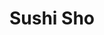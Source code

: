 ---
layout: place
title: "Sushi Sho"
permalink: /hawaii/honolulu/sushi-sho.html
stateAbbr: HI
stateName: Hawaii
cityName: Honolulu
seo:
  name: "Sushi Sho"
  type: Restaurant
  links: http://www.ritzcarlton.com/en/hotels/hawaii/waikiki/dining/sushi-sho?scid=bb1a189a-fec3-4d19-a255-54ba596febe2
description: "Sushi Sho serves delicious sushi in Honolulu, Hawaii. Try fresh Japanese dishes for a great dining experience. "
place_id: ChIJI21nVoptAHwRLy8f_u6hZdQ
photos:
  - name: >-
      places/ChIJI21nVoptAHwRLy8f_u6hZdQ/photos/AeeoHcLZBHCtfRRYaqoHUTuhw2y_0qdQcGJsSVq82yOteQIzMn0z286TptViJyFZovJ-T_HSdJzpriEWWbuYAUuend9yjQjjZqmqRlX3L8r_jEXzgDOdIHzsGVk21Dc9GOdlueHK_bKOCkuBtfemZAGGencOLWy6LJ8RW871Xq1Cpzpe5X-6QbE7ZnlydKoeuH_woFGllQGrS-RHOLRne5QZQtIJPKCU--owws8hNOnOx-8naL-N1ZFp4LJRMpi7ogeASiio1OkZg_AF6IVEI7DbiVb0LniNpUvnK8qEG0kJ3Uh-LDq6WiRkQxJ2ZSHTOBSEWyAmFTb0bR04VMUmIbJLeWYbyE-P_NOrXjjqTy_FWa3UvdknO-a2F-UHcigewLxsTEp6dWHgoGUHCoGKOMkVtMD_2xySRolrCda3e0jvp4w
    widthPx: 1936
    heightPx: 1936
    authorAttributions:
      - displayName: ex_megane 3rd
        uri: https://maps.google.com/maps/contrib/103405691531505901279
        photoUri: >-
          https://lh3.googleusercontent.com/a/ACg8ocJ1ZYJv01aoJXR2ZdZZvdp0NWvbwhZ17c75Q9j7RzapOrf0Cg=s100-p-k-no-mo
    flagContentUri: >-
      https://www.google.com/local/imagery/report/?cb_client=maps_api_places.places_api&image_key=!1e10!2sCIHM0ogKEICAgICkmrzwUw&hl=en-US
    googleMapsUri: >-
      https://www.google.com/maps/place//data=!3m4!1e2!3m2!1sCIHM0ogKEICAgICkmrzwUw!2e10!4m2!3m1!1s0x7c006d8a56676d23:0xd465a1eefe1f2f2f
  - name: >-
      places/ChIJI21nVoptAHwRLy8f_u6hZdQ/photos/AeeoHcJAunm3ElnZS3FFfUGS9z-dMcLjltkxybBJrY0EViaS1y0CpHH1nfb4J70Dq_WEwDfdogJNcxS5CQhLtW-ZA3F24H4F1XNlMmH8y9efeM56YAO2BBzHYLXj81ENDuZwU7wgDVcXsW9VGI61AKsn0mSOxsCllIj14dpKfuq0_KG04pROWy6Oe75KOPu_rqzZ1z38zA6jmRoqkVBdgcCdbWpt-_6vXDf8vcryfAEX-0DCjDjoQOpMYHraJzYo2h9l-U_xHix7GZJOH9GY2G1wTpFtlAi8XucWggQ_pqRftQptGtS8y7YpgqfQfKmlwcY0XTb9Zq825XsMVsDesndtOT_0T90jeJ_FAvV8wlbaT-kUWx_AMmWKIgCxhmlUrEeKOuy6I70EVp1RlX33b3Ttvh3TcyEitUc8IVy_G5c53om-Yw
    widthPx: 3024
    heightPx: 4032
    authorAttributions:
      - displayName: Scott Kamiya
        uri: https://maps.google.com/maps/contrib/116457958900541081161
        photoUri: >-
          https://lh3.googleusercontent.com/a-/ALV-UjV3I-DEA7auIAH_z75D7dQEBwLG-tllwrTdoF3ImH9RnOZalqkK=s100-p-k-no-mo
    flagContentUri: >-
      https://www.google.com/local/imagery/report/?cb_client=maps_api_places.places_api&image_key=!1e10!2sCIHM0ogKEICAgICL0cy2JA&hl=en-US
    googleMapsUri: >-
      https://www.google.com/maps/place//data=!3m4!1e2!3m2!1sCIHM0ogKEICAgICL0cy2JA!2e10!4m2!3m1!1s0x7c006d8a56676d23:0xd465a1eefe1f2f2f
  - name: >-
      places/ChIJI21nVoptAHwRLy8f_u6hZdQ/photos/AeeoHcIkR31Ktk0HPyOYoi89Ahy3BM1c6ZLmtLbgBuVTgKC0AsvlUj3XyA6wnubtP9dzKHEFwJXiUdjlh1q6p17Q-_56HLiDMO7rP7S37poFUZhqkzEKgIxpC53I7YO_7gam_0j6vSxm2C7q8AFAWMf0U5hbLLbeWXtSnptM084Cpf4jymI_qhSpR02pD8IK7FlB0eC46pYd3zZ72pbh8ROkCwqRhCCYSfRW-976SDGNPVnGJf_rNJCBTKMK5qpZ6sFIacQTfxfCo5y8qleVKMS7OZNrlNJuwNDWeaGt07GDbWtkbS_ICq6nEkBylauhxlH4CK2JIk0Gw_338zXMZiy2s1C_Z2-a3vpAD1yyiommKF1IbP3Df7bg7DXy3gXNtwl49QPpA3Ju5yjbFiVoZUxS2iq8lYenAa6zh6nJf3SEEMsK8VcN
    widthPx: 2048
    heightPx: 2048
    authorAttributions:
      - displayName: Goldy Wong
        uri: https://maps.google.com/maps/contrib/105323642578493184925
        photoUri: >-
          https://lh3.googleusercontent.com/a-/ALV-UjW9fhqQXuT1vsbuleRQmjb0U8D5hjdN3l7bUVpVjdTKVlVHMdC5=s100-p-k-no-mo
    flagContentUri: >-
      https://www.google.com/local/imagery/report/?cb_client=maps_api_places.places_api&image_key=!1e10!2sCIHM0ogKEICAgMDw8oWGmwE&hl=en-US
    googleMapsUri: >-
      https://www.google.com/maps/place//data=!3m4!1e2!3m2!1sCIHM0ogKEICAgMDw8oWGmwE!2e10!4m2!3m1!1s0x7c006d8a56676d23:0xd465a1eefe1f2f2f
  - name: >-
      places/ChIJI21nVoptAHwRLy8f_u6hZdQ/photos/AeeoHcJCwTEC5QinKcYAraEMVw5_pAM7EsMjXUEfvk0_Fb-B6u-kv-ju5tRSAiWrtBl6moUE_cxsISXlCZ5kdmIUSJsAky0Rd5YnwbLm1HhicWk-gxycevADu1Vfun1BrL4plEPu866xWbHvoASKVmX0ev6Xyb7J4OOi1QEwBxqL-lnKUHRTxVe67N-jg426UdovA-MD1CnnGnRBvwOSj8iGamWm4P43FzqTTSFQ-9FfIkR88FLyZJjgH4zo7XW5lEiq8GT0uzWR1gfVxDx3shFwdRUWVTtitHCz6W-n7bp1Dp5l4_tdMZBk9YHVEwVk80vI7d7AFUslumrZhZ9FAQFfHMTA8WZtDgGpv7pyx139efLmlVQ7P7liosOlQrq-n5jCgqpYQQMcwC3dMLXBzhuS41NmaGvmE0TWQvpRujAd0GR63w
    widthPx: 3024
    heightPx: 4032
    authorAttributions:
      - displayName: Archer
        uri: https://maps.google.com/maps/contrib/111017827225896098424
        photoUri: >-
          https://lh3.googleusercontent.com/a-/ALV-UjXLwCE_DgQ9wAvhvj6QN0veufGFalWNfpjO5sdfZDYXpdKUG0PJng=s100-p-k-no-mo
    flagContentUri: >-
      https://www.google.com/local/imagery/report/?cb_client=maps_api_places.places_api&image_key=!1e10!2sCIHM0ogKEICAgICz692MEg&hl=en-US
    googleMapsUri: >-
      https://www.google.com/maps/place//data=!3m4!1e2!3m2!1sCIHM0ogKEICAgICz692MEg!2e10!4m2!3m1!1s0x7c006d8a56676d23:0xd465a1eefe1f2f2f
  - name: >-
      places/ChIJI21nVoptAHwRLy8f_u6hZdQ/photos/AeeoHcJvaGfdqlgDBodlDMHrnuxIprv3byuH2Q05DN9qM8oQqpQo1lzo_0n1Qd9xx1rjPUfMXXV3eZRiWegchLvqAxPyQHUrbksCnLPuWmZ_A1NqxuF5DWwrhNfwFloY5ZD2FAt9QWD-F9sHqh5MMdVBiG2hpsfQic6LMC9C2favHZN3J8rfYVUJbAmlnxirGUl2wAxygfVJV2nuFeD_EcJGF_k2lyy9Gom7xHTqcVcsepJ-1-r2536vG1P7GR0U5bWpHdcE0ZcMBPbaRk2bqoub6CqN2330rxxcEud9QShF7gxEESi-3gemDxoXrIJ2h0BFU08hxQMPdnr4OEb_yf-gNu6P7lkGgJc-ITUBGgR1oAttCGKVMYn1QeFds5z5n8U93o3aEGnes_vA3wN6clDqVgyVLZ3SZioEkWAHr8hboK3nQw
    widthPx: 3024
    heightPx: 3024
    authorAttributions:
      - displayName: TMK
        uri: https://maps.google.com/maps/contrib/116730987369075276156
        photoUri: >-
          https://lh3.googleusercontent.com/a-/ALV-UjXz4WC7KndO6sfYTruSh4mY2TP1eZOMP-E-elv3Bx2qxVQ3ZUP2=s100-p-k-no-mo
    flagContentUri: >-
      https://www.google.com/local/imagery/report/?cb_client=maps_api_places.places_api&image_key=!1e10!2sCIHM0ogKEICAgICX76btcQ&hl=en-US
    googleMapsUri: >-
      https://www.google.com/maps/place//data=!3m4!1e2!3m2!1sCIHM0ogKEICAgICX76btcQ!2e10!4m2!3m1!1s0x7c006d8a56676d23:0xd465a1eefe1f2f2f
  - name: >-
      places/ChIJI21nVoptAHwRLy8f_u6hZdQ/photos/AeeoHcI-SBsNN828i-TBbBBhw17GU2l6KL3CsZbc8OlnG19bdKfJmPc9HpMZfrCsR2r9goN6lW3dKt_DzVVxJa9I7h2EKnss07xPkBw6DTedQipT9FBxFJd1rUfvoAeqhSjBvCweU1VStpF4u8SvPHl-D-DHpae81LkgsvTEdvy0avZ3m1Yyw4lo0xTqrY5-dyFgMf7rDC3w3p_zyB8hg2mR-WCMrWxAAYMVEnVn54Y06LbE-5M9HZZXGn-WpfMWnJ6rY3Jm6U11CQo7VqTypMa4UX_UmwscRhlJYHQP1cUnGunMJ6nOHPezRPsD-RoRfC3vs0fDCUc6FHrfApjjZ0pBnBbrXH1LqRgthrcfXEdN3ES0gW1hCh5_fBBRRIg4x0ioDJKn5fSpTPdbxjEmQftGSySBaw25cb5bhkR54PYjU21Yr1_g
    widthPx: 2328
    heightPx: 2328
    authorAttributions:
      - displayName: Yolanda
        uri: https://maps.google.com/maps/contrib/117890946919947021075
        photoUri: >-
          https://lh3.googleusercontent.com/a/ACg8ocKMF8HlJ4NZ2qdmi_MF3GXjXGn8T5eHhpWfawU1PkgpyloHTpt1=s100-p-k-no-mo
    flagContentUri: >-
      https://www.google.com/local/imagery/report/?cb_client=maps_api_places.places_api&image_key=!1e10!2sCIHM0ogKEICAgICrgY7YkAE&hl=en-US
    googleMapsUri: >-
      https://www.google.com/maps/place//data=!3m4!1e2!3m2!1sCIHM0ogKEICAgICrgY7YkAE!2e10!4m2!3m1!1s0x7c006d8a56676d23:0xd465a1eefe1f2f2f
  - name: >-
      places/ChIJI21nVoptAHwRLy8f_u6hZdQ/photos/AeeoHcLClPOm_KcMBnvnHB3jo2mCeIyitMI-BnjLhL5Xmzl_KEC4yH5guYyzDTUhswpAd5prpcwnnqgi6i5Uvx9qZSAA2llnz3xxitQgk9CpeLvrvYkadTdXdydxuR8VmjDebP3Fjl2DmN1_G0T_52XWeTC-WYcz7FlPxfwig2qxIzaaO53grud0sRLpbnWAJpl18JIKrh9ykrEWke84xSfqB5tMXX1s_ulOXNsHotUzrMwSracNyRBt42GNOSPMWL2mFtwZYdGjwUF1CIbnXeEXoWDRV3qloVcqI8-XmnT8ur2N0OVrLf3tH04VP74A5t8vbUU0dZaRLUHgCi4jMGs4-4mXa1ZaKlIsacYl9j5HxBRJx2AWnET8MnHb8Q_mM2ODT4_TALxlE_qH6wmbCwVO71XJCPYseuhzxDJnJjvvOjmmgmnu
    widthPx: 1890
    heightPx: 1594
    authorAttributions:
      - displayName: Goldy Wong
        uri: https://maps.google.com/maps/contrib/105323642578493184925
        photoUri: >-
          https://lh3.googleusercontent.com/a-/ALV-UjW9fhqQXuT1vsbuleRQmjb0U8D5hjdN3l7bUVpVjdTKVlVHMdC5=s100-p-k-no-mo
    flagContentUri: >-
      https://www.google.com/local/imagery/report/?cb_client=maps_api_places.places_api&image_key=!1e10!2sCIHM0ogKEICAgMDw8oXZpAE&hl=en-US
    googleMapsUri: >-
      https://www.google.com/maps/place//data=!3m4!1e2!3m2!1sCIHM0ogKEICAgMDw8oXZpAE!2e10!4m2!3m1!1s0x7c006d8a56676d23:0xd465a1eefe1f2f2f
  - name: >-
      places/ChIJI21nVoptAHwRLy8f_u6hZdQ/photos/AeeoHcKnw2DFdMZfDIyyaO-Jieou_hcL8pFZ3sj2PqE-8Swq7SS7QU6fCATE6dwZm-BfE9uLy06AQkxZ11CMKlIAjANf9CNUa0XT5HxsPzwqdAXZefjZXvynYNz12XAK4B0vpnDnlUfovxhriMTAZlXeRf_aXi2oH1g2-E2y4sTdF1JHV54bsxhPLNN-ASsq7aEAgRiFpKPH0GicnpXTxQLCYKrw66wdhmXokhIJq26N8wBRC5E2M7utuLnlhnRwSOV6T5W0rFUQSeWAKiaJiaUlr3o71NhgqVmcztgRR507hpWjazJW6JphQBj7pLmFq6UltYayKLF6BpuMdR5XI25lBAHXXSRtir7sXqGzE-WqHI7ukjM-wdLMio_X8Zf8C3D6hta_cnZGQykxguhKlYeOVgryXl8z2Et7HRVUmRrGRgHVgQ
    widthPx: 3024
    heightPx: 3567
    authorAttributions:
      - displayName: Bakabon Foodie
        uri: https://maps.google.com/maps/contrib/118108983178788543414
        photoUri: >-
          https://lh3.googleusercontent.com/a-/ALV-UjWcpDzYpruslTD9DGQSncsQF9KEALPjQGF-bMfuO3zm5x_w_Ag=s100-p-k-no-mo
    flagContentUri: >-
      https://www.google.com/local/imagery/report/?cb_client=maps_api_places.places_api&image_key=!1e10!2sCIHM0ogKEICAgIDZiojSbQ&hl=en-US
    googleMapsUri: >-
      https://www.google.com/maps/place//data=!3m4!1e2!3m2!1sCIHM0ogKEICAgIDZiojSbQ!2e10!4m2!3m1!1s0x7c006d8a56676d23:0xd465a1eefe1f2f2f
  - name: >-
      places/ChIJI21nVoptAHwRLy8f_u6hZdQ/photos/AeeoHcJr4Ciysvj0HADMDxzQl5ycifsiaHuJClJ3SQa037viigOxAV9vaebYvYEbHmpRnBCAc9E2L5Hhl_HTYJFw5vIDZ-xHuN3Dey47PS5a_9X8RULhVNwHINW8J4kVTw5OjklCnSpsSrjjKVgdBrz-jOXwl4y-8hQtvgtaaiNZKaqn3ApNrwViwePKffAfwhUVh-Avr2m603qicxibuOsJJrJdugBkVp70j4WnZo3mDD_QyqhSy5p4rsnSPWAvruYJUF44_0sXgbQwBm9mXsQjHarjqMglvX6o7bQVQxlsh3LiC3B-Ob7GdXxLpte8oSakTi3ERX-am8gG9F8pZsglu9F9xzmqdcjuVNs0oj2rgzMrX0JtPZt6PpxjNqHeWd1Ejf878lDyrf--64kh9g4tMgHtDuQylx8aQOxsVbkzLP-_qa-T
    widthPx: 2578
    heightPx: 3181
    authorAttributions:
      - displayName: Goldy Wong
        uri: https://maps.google.com/maps/contrib/105323642578493184925
        photoUri: >-
          https://lh3.googleusercontent.com/a-/ALV-UjW9fhqQXuT1vsbuleRQmjb0U8D5hjdN3l7bUVpVjdTKVlVHMdC5=s100-p-k-no-mo
    flagContentUri: >-
      https://www.google.com/local/imagery/report/?cb_client=maps_api_places.places_api&image_key=!1e10!2sCIHM0ogKEICAgMDw8oXZqAE&hl=en-US
    googleMapsUri: >-
      https://www.google.com/maps/place//data=!3m4!1e2!3m2!1sCIHM0ogKEICAgMDw8oXZqAE!2e10!4m2!3m1!1s0x7c006d8a56676d23:0xd465a1eefe1f2f2f
  - name: >-
      places/ChIJI21nVoptAHwRLy8f_u6hZdQ/photos/AeeoHcIjCDNJbHZPFdTF6Nz8mlK5YcSeecaBnKHGZYBpjlgSmjD7AmyrEM4HfZxqQirdB4fCvwwlcSNakV2Um5RJpRRfg3kyXViAwFUdMqzeLEAB17ORgv6cQUk1RDcdi9NpK5KfjD9SAdVLccGe3SqOz6G1qGy_xP5uD78Q7Ckm9YYBajoJhb026l4s5LYjqpJMgHDN6S7hP4cbYrYnMk70pfZwV8jTLSo9eQAQA2dJ9EJBGxcxnYqgJr2_LBvrMWUquFozdBJ5h7ruLgB0JqSMtc2nm6FuKbdIqi0mMrKPPYWEKuweHkkBw3XZ7AKY8mJOpEA96D8RCgUvBkcYTeqWg8WEMLEoc1jrtOw6fw1BfwHjpcu6A5o2bdGHEcz8QcSPFuNRP-Fmqbv_x7rFqwsWOZJAMmbgZe6zvPXNYhQ0kQ-mMgQI
    widthPx: 3072
    heightPx: 4080
    authorAttributions:
      - displayName: Shirley H
        uri: https://maps.google.com/maps/contrib/110729301268446731593
        photoUri: >-
          https://lh3.googleusercontent.com/a/ACg8ocJPHetdN4iuIeU18kYNIxCnAK4stJ8IUxCoaWnIWiTCdijLNg=s100-p-k-no-mo
    flagContentUri: >-
      https://www.google.com/local/imagery/report/?cb_client=maps_api_places.places_api&image_key=!1e10!2sCIHM0ogKEICAgIDr6fiP1QE&hl=en-US
    googleMapsUri: >-
      https://www.google.com/maps/place//data=!3m4!1e2!3m2!1sCIHM0ogKEICAgIDr6fiP1QE!2e10!4m2!3m1!1s0x7c006d8a56676d23:0xd465a1eefe1f2f2f
address: 383 Kalaimoku St, Honolulu, HI 96815, USA
street: 383 Kalaimoku St
city: Honolulu
state: HI
zip: '96815'
country: USA
neighborhood: Waikiki
latitude: '21.282584'
longitude: '-157.830298'
accessibility_options:
  wheelchairAccessibleEntrance: true
  wheelchairAccessibleRestroom: true
  wheelchairAccessibleSeating: true
business_status: OPERATIONAL
name: Sushi Sho
google_maps_links:
  directionsUri: >-
    https://www.google.com/maps/dir//''/data=!4m7!4m6!1m1!4e2!1m2!1m1!1s0x7c006d8a56676d23:0xd465a1eefe1f2f2f!3e0
  placeUri: https://maps.google.com/?cid=15304816956526243631
  writeAReviewUri: >-
    https://www.google.com/maps/place//data=!4m3!3m2!1s0x7c006d8a56676d23:0xd465a1eefe1f2f2f!12e1
  reviewsUri: >-
    https://www.google.com/maps/place//data=!4m4!3m3!1s0x7c006d8a56676d23:0xd465a1eefe1f2f2f!9m1!1b1
  photosUri: >-
    https://www.google.com/maps/place//data=!4m3!3m2!1s0x7c006d8a56676d23:0xd465a1eefe1f2f2f!10e5
primary_type: Sushi Restaurant
opening_hours:
  regular: null
  current: null
secondary_opening_hours:
  regular:
    weekdayDescriptions: null
    type: null
  current:
    weekdayDescriptions: null
    type: null
phone: (808) 729-9717
price_level: PRICE_LEVEL_VERY_EXPENSIVE
price_range: $100 &ndash; & up
rating: '4.6'
rating_count: 359
website: >-
  http://www.ritzcarlton.com/en/hotels/hawaii/waikiki/dining/sushi-sho?scid=bb1a189a-fec3-4d19-a255-54ba596febe2
reviews: null
parking_options: null
payment_options: null
allow_dogs: null
curbside_pickup: null
delivery: null
dine_in: null
good_for_children: null
good_for_groups: null
good_for_sports: null
live_music: null
menu_for_children: null
outdoor_seating: null
reservable: null
restroom: null
serves_beer: null
serves_breakfast: null
serves_brunch: null
serves_cocktails: null
serves_coffee: null
serves_dinner: null
serves_dessert: null
serves_lunch: null
serves_vegetarian_food: null
serves_wine: null
takeout: null
summary: null

---